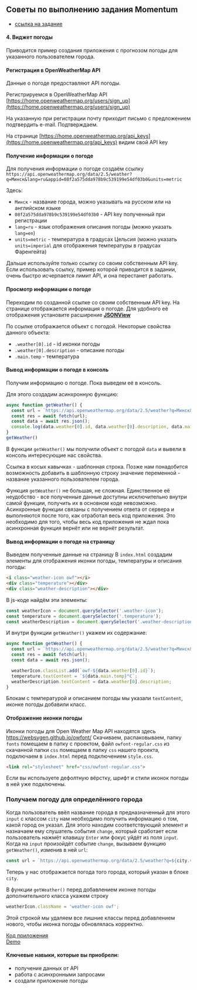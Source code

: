 ## Советы по выполнению задания Momentum
- [ссылка на задание](momentum.md)

#### 4. Виджет погоды
Приводится пример создания приложения с прогнозом погоды для указанного пользователем города.  

#### Регистрация в OpenWeatherMap API
Данные о погоде предоставляют API погоды. 

Регистрируемся в OpenWeatherMap API [https://home.openweathermap.org/users/sign_up](https://home.openweathermap.org/users/sign_up)

На указанную при регистрации почту приходит письмо с предложением подтвердить e-mail. Подтверждаем.

На странице [https://home.openweathermap.org/api_keys](https://home.openweathermap.org/api_keys) видим свой API key

#### Получение информации о погоде
Для получения информации о погоде создаём ссылку
`https://api.openweathermap.org/data/2.5/weather?q=Минск&lang=ru&appid=08f2a575dda978b9c539199e54df03b0&units=metric`

Здесь:
- `Минск` - название города, можно указывать на русском или на английском языке
- `08f2a575dda978b9c539199e54df03b0` - API key полученный при регистрации 
- `lang=ru` - язык отображения описания погоды (можно указать `lang=en`)
- `units=metric` - температура в градусах Цельсия (можно указать `units=imperial` для отображения температуры в градусах Фаренгейта)

Дальше используйте только ссылку со своим собственным API key. Если использовать ссылку, пример которой приводится в задании, очень быстро исчерпается лимит API, и она перестанет работать.

#### Просмотр информации о погоде
Переходим по созданной ссылке со своим собственным API key. На странице отображается информация о погоде. Для удобного её отображения установите расширение [**JSONView**](https://chrome.google.com/webstore/detail/jsonview/chklaanhfefbnpoihckbnefhakgolnmc?hl=ru)

По ссылке отображается объект с погодой. Некоторые свойства данного объекта:
- `.weather[0].id` - id иконки погоды
- `.weather[0].description` - описание погоды
- `.main.temp` - температура

#### Вывод информации о погоде в консоль
Получим информацию о погоде. Пока выведем её в консоль.

Для этого создадим асинхронную функцию:
```js
async function getWeather() {  
  const url = `https://api.openweathermap.org/data/2.5/weather?q=Минск&lang=ru&appid=08f2a575dda978b9c539199e54df03b0&units=metric`;
  const res = await fetch(url);
  const data = await res.json(); 
  console.log(data.weather[0].id, data.weather[0].description, data.main.temp);
}
getWeather()
```
В функции `getWeather()` мы получили объект с погодой `data` и вывели в консоль интересующие нас свойства.

Ссылка в косых кавычках - шаблонная строка. Позже нам понадобится возможность добавить в шаблонную строку значение переменной - название указанного пользователем города.

Функция `getWeather()` не большая, не сложная. Единственное её неудобство - все полученные данные доступны исключительно внутри самой функции, получить их в основном коде невозможно. Асинхронные функции связаны с получением ответа от сервера и выполняются после того, как отработал весь код приложения. Это необходимо для того, чтобы весь код приложения не ждал пока асинхронная функция вернёт или не вернёт результат. 

#### Вывод информации о погоде на страницу
Выведем полученные данные на страницу
В `index.html` создадим элементы для отображения иконки погоды, температуры и описания погоды:
```html
<i class="weather-icon owf"></i>
<div class="temperature"></div>
<div class="weather-description"></div>
```
В js-коде найдём эти элементы:
```js
const weatherIcon = document.querySelector('.weather-icon');
const temperature = document.querySelector('.temperature');
const weatherDescription = document.querySelector('.weather-description');
```
И внутри функции `getWeather()` укажем их содержание:
```js
async function getWeather() {
  const url = `https://api.openweathermap.org/data/2.5/weather?q=Минск&lang=ru&appid=08f2a575dda978b9c539199e54df03b0&units=metric`;
  const res = await fetch(url);
  const data = await res.json();

  weatherIcon.classList.add(`owf-${data.weather[0].id}`);
  temperature.textContent = `${data.main.temp}°C`;
  weatherDescription.textContent = data.weather[0].description;
}
```
Блокам с температурой и описанием погоды мы указали `textContent`, иконке погоды добавили класс.

#### Отображение иконки погоды
Иконки погоды для Open Weather Map API находятся здесь https://websygen.github.io/owfont/
Скачиваем, распаковываем, папку `fonts` помещаем в папку с проектом, файл `owfont-regular.css` из скачанной папки `css` помещаем в папку `css` нашего проекта, подключаем в `index.html`  перед подключением `style.css`. 
```html
<link rel="stylesheet" href="css/owfont-regular.css">
```
Если вы используете дефолтную вёрстку, шрифт и стили иконок погоды в ней уже подключены.

### Получаем погоду для определённого города
Когда пользователь ввёл название города в предназначенный для этого `input` с классом `city` нам необходимо получить информацию о том, какой город он указал.
Для этого находим соответствующий элемент и назначаем ему слушатель события `change`, который сработает если пользователь нажмёт клавишу `Enter` или фокус уйдёт из поля `input`. Когда на `input` произойдёт событие `change`, вызываем функцию `getWeather()`, изменив в ней `url`:
```js
const url = `https://api.openweathermap.org/data/2.5/weather?q=${city.value}&lang=ru&appid=08f2a575dda978b9c539199e54df03b0&units=metric`;
```
Теперь у нас отображается погода того города, который указан в блоке `city`.

В функции `getWeather()` перед добавлением иконке погоды дополнительного класса укажем строку
```js
weatherIcon.className = 'weather-icon owf';
```
Этой строкой мы удаляем все лишние классы перед добавлением нового, чтобы иконка погоды обновлялась корректно.

[Код приложения](https://github.com/rolling-scopes-school/stage1-tasks/tree/gh-pages/weather)  
[Demo](https://rolling-scopes-school.github.io/stage1-tasks/weather/)

#### Ключевые навыки, которые вы приобрели:
- получение данных от API
- работа с асинхронными запросами
- создали приложение погоды